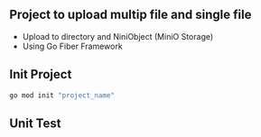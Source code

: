 ## Project to upload multip file and single file
- Upload to directory and NiniObject (MiniO Storage)
- Using Go Fiber Framework
## Init Project
```bash
go mod init "project_name"
```
## Unit Test

## 
